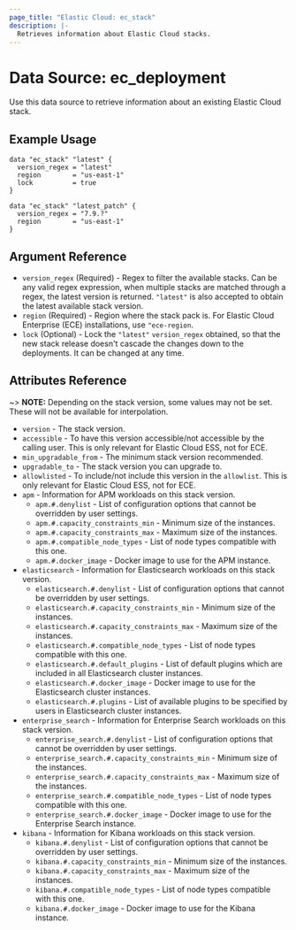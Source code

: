 ```yaml
---
page_title: "Elastic Cloud: ec_stack"
description: |-
  Retrieves information about Elastic Cloud stacks.
---
```


# Data Source: ec_deployment

Use this data source to retrieve information about an existing Elastic Cloud stack.

## Example Usage

```hcl
data "ec_stack" "latest" {
  version_regex = "latest"
  region        = "us-east-1"
  lock          = true
}

data "ec_stack" "latest_patch" {
  version_regex = "7.9.?"
  region        = "us-east-1"
}
```

## Argument Reference

* `version_regex` (Required) - Regex to filter the available stacks. Can be any valid regex expression, when multiple stacks are matched through a regex, the latest version is returned. `"latest"` is also accepted to obtain the latest available stack version.
* `region` (Required) - Region where the stack pack is. For Elastic Cloud Enterprise (ECE) installations, use `"ece-region`.
* `lock` (Optional) - Lock the `"latest"` `version_regex` obtained, so that the new stack release doesn't cascade the changes down to the deployments. It can be changed at any time.

## Attributes Reference

~> **NOTE:** Depending on the stack version, some values may not be set. These will not be available for interpolation.

* `version` - The stack version.
* `accessible` - To have this version accessible/not accessible by the calling user. This is only relevant for Elastic Cloud ESS, not for ECE.
* `min_upgradable_from` - The minimum stack version recommended.
* `upgradable_to` - The stack version you can upgrade to.
* `allowlisted` - To include/not include this version in the `allowlist`. This is only relevant for Elastic Cloud ESS, not for ECE.
* `apm` - Information for APM workloads on this stack version.
  * `apm.#.denylist` - List of configuration options that cannot be overridden by user settings.
  * `apm.#.capacity_constraints_min` - Minimum size of the instances.
  * `apm.#.capacity_constraints_max` - Maximum size of the instances.
  * `apm.#.compatible_node_types` - List of node types compatible with this one.
  * `apm.#.docker_image` - Docker image to use for the APM instance.
* `elasticsearch` - Information for Elasticsearch workloads on this stack version.
  * `elasticsearch.#.denylist` - List of configuration options that cannot be overridden by user settings.
  * `elasticsearch.#.capacity_constraints_min` - Minimum size of the instances.
  * `elasticsearch.#.capacity_constraints_max` - Maximum size of the instances.
  * `elasticsearch.#.compatible_node_types` - List of node types compatible with this one.
  * `elasticsearch.#.default_plugins` - List of default plugins which are included in all Elasticsearch cluster instances.
  * `elasticsearch.#.docker_image` - Docker image to use for the Elasticsearch cluster instances.
  * `elasticsearch.#.plugins` - List of available plugins to be specified by users in Elasticsearch cluster instances.
* `enterprise_search` - Information for Enterprise Search workloads on this stack version.
  * `enterprise_search.#.denylist` - List of configuration options that cannot be overridden by user settings.
  * `enterprise_search.#.capacity_constraints_min` - Minimum size of the instances.
  * `enterprise_search.#.capacity_constraints_max` - Maximum size of the instances.
  * `enterprise_search.#.compatible_node_types` - List of node types compatible with this one.
  * `enterprise_search.#.docker_image` - Docker image to use for the Enterprise Search instance.
* `kibana` - Information for Kibana workloads on this stack version.
  * `kibana.#.denylist` - List of configuration options that cannot be overridden by user settings.
  * `kibana.#.capacity_constraints_min` - Minimum size of the instances.
  * `kibana.#.capacity_constraints_max` - Maximum size of the instances.
  * `kibana.#.compatible_node_types` - List of node types compatible with this one.
  * `kibana.#.docker_image` - Docker image to use for the Kibana instance.
